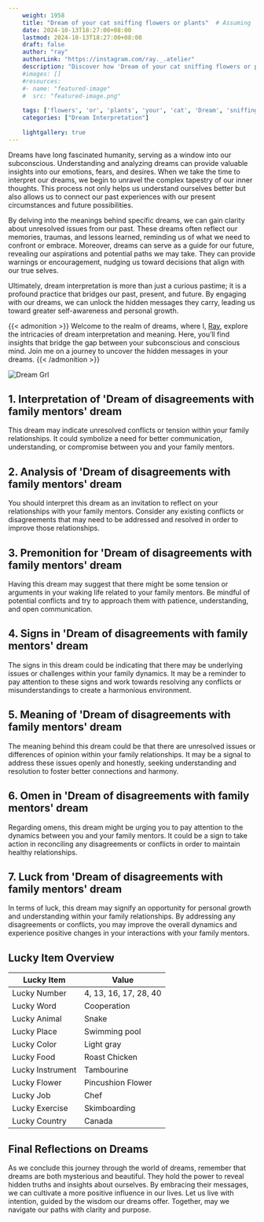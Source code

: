 ```yaml
---
    weight: 1958
    title: "Dream of your cat sniffing flowers or plants"  # Assuming 'title' column exists
    date: 2024-10-13T18:27:00+08:00
    lastmod: 2024-10-13T18:27:00+08:00
    draft: false
    author: "ray"
    authorLink: "https://instagram.com/ray._.atelier"
    description: "Discover how 'Dream of your cat sniffing flowers or plants' can interpret your future and uncover its significant meanings in your life."
    #images: []
    #resources:
    #- name: "featured-image"
    #  src: "featured-image.png"
    
    tags: ['flowers', 'or', 'plants', 'your', 'cat', 'Dream', 'sniffing', 'of']
    categories: ["Dream Interpretation"]
    
    lightgallery: true
---
```

    
Dreams have long fascinated humanity, serving as a window into our subconscious. Understanding and analyzing dreams can provide valuable insights into our emotions, fears, and desires. When we take the time to interpret our dreams, we begin to unravel the complex tapestry of our inner thoughts. This process not only helps us understand ourselves better but also allows us to connect our past experiences with our present circumstances and future possibilities.

By delving into the meanings behind specific dreams, we can gain clarity about unresolved issues from our past. These dreams often reflect our memories, traumas, and lessons learned, reminding us of what we need to confront or embrace. Moreover, dreams can serve as a guide for our future, revealing our aspirations and potential paths we may take. They can provide warnings or encouragement, nudging us toward decisions that align with our true selves.

Ultimately, dream interpretation is more than just a curious pastime; it is a profound practice that bridges our past, present, and future. By engaging with our dreams, we can unlock the hidden messages they carry, leading us toward greater self-awareness and personal growth.

{{< admonition >}}
Welcome to the realm of dreams, where I, [Ray](https://instagram.com/ray._.atelier), explore the intricacies of dream interpretation and meaning. Here, you’ll find insights that bridge the gap between your subconscious and conscious mind. Join me on a journey to uncover the hidden messages in your dreams.
{{< /admonition >}}

![Dream Grl](https://cdn.pixabay.com/photo/2017/11/02/03/35/gothic-2910057_1280.jpg "Dream Grl")

## 1. Interpretation of 'Dream of disagreements with family mentors' dream

This dream may indicate unresolved conflicts or tension within your family relationships. It could symbolize a need for better communication, understanding, or compromise between you and your family mentors.

## 2. Analysis of 'Dream of disagreements with family mentors' dream

You should interpret this dream as an invitation to reflect on your relationships with your family mentors. Consider any existing conflicts or disagreements that may need to be addressed and resolved in order to improve those relationships.

## 3. Premonition for 'Dream of disagreements with family mentors' dream

Having this dream may suggest that there might be some tension or arguments in your waking life related to your family mentors. Be mindful of potential conflicts and try to approach them with patience, understanding, and open communication.

## 4. Signs in 'Dream of disagreements with family mentors' dream

The signs in this dream could be indicating that there may be underlying issues or challenges within your family dynamics. It may be a reminder to pay attention to these signs and work towards resolving any conflicts or misunderstandings to create a harmonious environment.

## 5. Meaning of 'Dream of disagreements with family mentors' dream

The meaning behind this dream could be that there are unresolved issues or differences of opinion within your family relationships. It may be a signal to address these issues openly and honestly, seeking understanding and resolution to foster better connections and harmony.

## 6. Omen in 'Dream of disagreements with family mentors' dream

Regarding omens, this dream might be urging you to pay attention to the dynamics between you and your family mentors. It could be a sign to take action in reconciling any disagreements or conflicts in order to maintain healthy relationships.

## 7. Luck from 'Dream of disagreements with family mentors' dream

In terms of luck, this dream may signify an opportunity for personal growth and understanding within your family relationships. By addressing any disagreements or conflicts, you may improve the overall dynamics and experience positive changes in your interactions with your family mentors.

## Lucky Item Overview
| Lucky Item          | Value              |
|---------------|--------------------|
| Lucky Number        | 4, 13, 16, 17, 28, 40  |
| Lucky Word          | Cooperation |
| Lucky Animal        | Snake |
| Lucky Place         | Swimming pool     |
| Lucky Color         | Light gray     |
| Lucky Food          | Roast Chicken      |
| Lucky Instrument    | Tambourine |
| Lucky Flower        | Pincushion Flower    |
| Lucky Job           | Chef       |
| Lucky Exercise      | Skimboarding  |
| Lucky Country       | Canada    |


##  Final Reflections on Dreams

As we conclude this journey through the world of dreams, remember that dreams are both mysterious and beautiful. They hold the power to reveal hidden truths and insights about ourselves. By embracing their messages, we can cultivate a more positive influence in our lives. Let us live with intention, guided by the wisdom our dreams offer. Together, may we navigate our paths with clarity and purpose.

